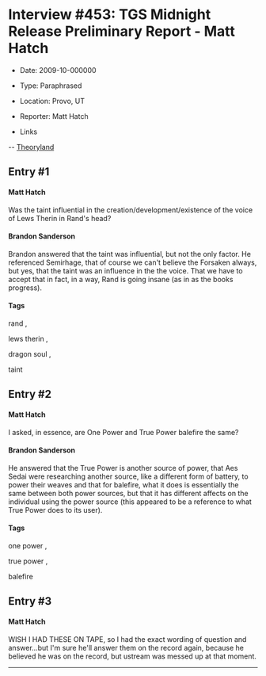 # Interview #453: TGS Midnight Release Preliminary Report - Matt Hatch

- Date: 2009-10-000000

- Type: Paraphrased

- Location: Provo, UT

- Reporter: Matt Hatch

- Links

-- [Theoryland](http://www.theoryland.com/vbulletin/showthread.php?p=70537#poststop)


## Entry #1

#### Matt Hatch

Was the taint influential in the creation/development/existence of the voice of Lews Therin in Rand's head?

#### Brandon Sanderson

Brandon answered that the taint was influential, but not the only factor. He referenced Semirhage, that of course we can't believe the Forsaken always, but yes, that the taint was an influence in the the voice. That we have to accept that in fact, in a way, Rand is going insane (as in as the books progress).

#### Tags

rand
,

lews therin
,

dragon soul
,

taint

## Entry #2

#### Matt Hatch

I asked, in essence, are One Power and True Power balefire the same?

#### Brandon Sanderson

He answered that the True Power is another source of power, that Aes Sedai were researching another source, like a different form of battery, to power their weaves and that for balefire, what it does is essentially the same between both power sources, but that it has different affects on the individual using the power source (this appeared to be a reference to what True Power does to its user).

#### Tags

one power
,

true power
,

balefire

## Entry #3

#### Matt Hatch

WISH I HAD THESE ON TAPE, so I had the exact wording of question and answer...but I'm sure he'll answer them on the record again, because he believed he was on the record, but ustream was messed up at that moment.


---

